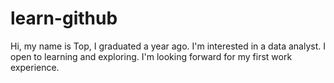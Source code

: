 # learn-github

Hi, my name is Top, I graduated a year ago. I'm interested in a data analyst. I open to learning and exploring. 
I'm looking forward for my first work experience.
